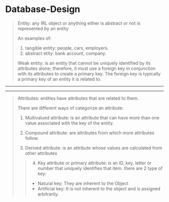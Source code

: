 # Database-Design

> Entity: any IRL object or anything either is abstract or not is represented by an entity
>
> An examples of:
>
> 1.  tangible entity: people, cars, employers.
> 2.  abstract etity: bank account, company.
>
> Weak entity: is an entity that cannot be uniquely identified by its attributes alone; therefore, it must use a foreign key in conjunction with its attributes to create a primary key. The foreign key is typically a primary key of an entity it is related to.

---

---

> Attributes: entities have attributes that are related to them.
>
> There are different ways of categorize an attribute:
>
> 1.  Multivalued attribute: is an attribute that can have more than one value associated with the key of the entity.
>
> 2.  Compound attribute: are attributes from which more attributes follow.
>
> 3.  Derived attribute: is an attribute whose values are calculated from other attributes
>
> > 4. Key attribute or primary attribute: is an ID, key, letter or number that uniquely identifies that item. there are 2 type of key:
> >
> > - Natural key: They are inherent to the Object
> > - Artificial key: It is not inherent to the object and is assigned arbitrarily.
